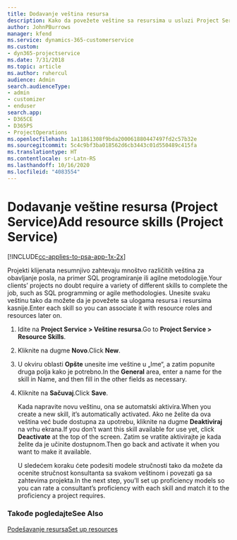 ```yaml
---
title: Dodavanje veština resursa
description: Kako da povežete veštine sa resursima u usluzi Project Service
author: JohnPBurrows
manager: kfend
ms.service: dynamics-365-customerservice
ms.custom:
- dyn365-projectservice
ms.date: 7/31/2018
ms.topic: article
ms.author: ruhercul
audience: Admin
search.audienceType:
- admin
- customizer
- enduser
search.app:
- D365CE
- D365PS
- ProjectOperations
ms.openlocfilehash: 1a11861308f9bda200061880447497fd2c57b32e
ms.sourcegitcommit: 5c4c9bf3ba018562d6cb3443c01d550489c415fa
ms.translationtype: HT
ms.contentlocale: sr-Latn-RS
ms.lasthandoff: 10/16/2020
ms.locfileid: "4083554"
---
```

# <a name="add-resource-skills-project-service"></a><span data-ttu-id="6f039-103">Dodavanje veštine resursa (Project Service)</span><span class="sxs-lookup"><span data-stu-id="6f039-103">Add resource skills (Project Service)</span></span>

[!INCLUDE[cc-applies-to-psa-app-1x-2x](../includes/cc-applies-to-psa-app-1x-2x.md)]

<span data-ttu-id="6f039-104">Projekti klijenata nesumnjivo zahtevaju mnoštvo različitih veština za obavljanje posla, na primer SQL programiranje ili agilne metodologije.</span><span class="sxs-lookup"><span data-stu-id="6f039-104">Your clients’ projects no doubt require a variety of different skills to complete the job, such as SQL programming or agile methodologies.</span></span> <span data-ttu-id="6f039-105">Unesite svaku veštinu tako da možete da je povežete sa ulogama resursa i resursima kasnije.</span><span class="sxs-lookup"><span data-stu-id="6f039-105">Enter each skill so you can associate it with resource roles and resources later on.</span></span>  
  
1. <span data-ttu-id="6f039-106">Idite na **Project Service > Veštine resursa**.</span><span class="sxs-lookup"><span data-stu-id="6f039-106">Go to **Project Service > Resource Skills**.</span></span>  
  
2. <span data-ttu-id="6f039-107">Kliknite na dugme **Novo**.</span><span class="sxs-lookup"><span data-stu-id="6f039-107">Click **New**.</span></span>  
  
3. <span data-ttu-id="6f039-108">U okviru oblasti **Opšte** unesite ime veštine u „Ime“, a zatim popunite druga polja kako je potrebno.</span><span class="sxs-lookup"><span data-stu-id="6f039-108">In the **General** area, enter a name for the skill in Name, and then fill in the other fields as necessary.</span></span>  
  
4. <span data-ttu-id="6f039-109">Kliknite na **Sačuvaj**.</span><span class="sxs-lookup"><span data-stu-id="6f039-109">Click **Save**.</span></span>  
  
   <span data-ttu-id="6f039-110">Kada napravite novu veštinu, ona se automatski aktivira.</span><span class="sxs-lookup"><span data-stu-id="6f039-110">When you create a new skill, it’s automatically activated.</span></span> <span data-ttu-id="6f039-111">Ako ne želite da ova veština već bude dostupna za upotrebu, kliknite na dugme **Deaktiviraj** na vrhu ekrana.</span><span class="sxs-lookup"><span data-stu-id="6f039-111">If you don’t want this skill available for use yet, click **Deactivate** at the top of the screen.</span></span> <span data-ttu-id="6f039-112">Zatim se vratite aktivirajte je kada želite da je učinite dostupnom.</span><span class="sxs-lookup"><span data-stu-id="6f039-112">Then go back and activate it when you want to make it available.</span></span>  
  
   <span data-ttu-id="6f039-113">U sledećem koraku ćete podesiti modele stručnosti tako da možete da ocenite stručnost konsultanta sa svakom veštinom i povezati ga sa zahtevima projekta.</span><span class="sxs-lookup"><span data-stu-id="6f039-113">In the next step, you’ll set up proficiency models so you can rate a consultant’s proficiency with each skill and match it to the proficiency a project requires.</span></span>  
  
### <a name="see-also"></a><span data-ttu-id="6f039-114">Takođe pogledajte</span><span class="sxs-lookup"><span data-stu-id="6f039-114">See Also</span></span>  
 [<span data-ttu-id="6f039-115">Podešavanje resursa</span><span class="sxs-lookup"><span data-stu-id="6f039-115">Set up resources</span></span>](../psa/set-up-resources.md)
